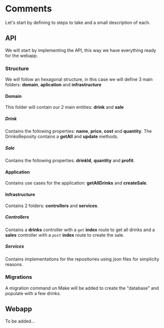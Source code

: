 # Comments
Let's start by defining to steps to take and a small description of each.

## API
We will start by implementing the API, this way we have everything ready for the webapp.

### Structure
We will follow an hexagonal structure, in this case we will define 3 main folders:
__domain__, __aplication__ and __infrastructure__

#### Domain
This folder will contain our 2 main entities: __drink__ and __sale__

##### Drink
Contains the following properties: __name__, __price__, __cost__  and __quantity__.
The DrinksReposity contains a __getAll__ and __update__ methods.

##### Sale
Contains the following properties: __drinkId__, __quantity__ and __profit__.

#### Application
Contains use cases for the application: __getAllDrinks__ and __createSale__.

#### Infrastructure
Contains 2 folders: __controllers__ and __services__.

##### Controllers
Contains a __drinks__ controller with a `get` __index__ route to get all drinks and a __sales__ controller with a `post` __index__ route to create the sale.

##### Services
Contains implementations for the repositories using json files for simplicity reasons.

### Migrations
A migration command un Make will be added to create the "database" and populate with a few drinks.

## Webapp
To be added...
